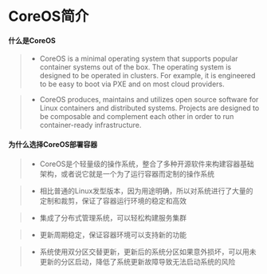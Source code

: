 CoreOS简介
====

#### 什么是CoreOS
> - CoreOS is a minimal operating system that supports popular container systems out of the box. The operating system is designed to be operated in clusters. For example, it is engineered to be easy to boot via PXE and on most cloud providers.

> - CoreOS produces, maintains and utilizes open source software for Linux containers and distributed systems. Projects are designed to be composable and complement each other in order to run container-ready infrastructure.

#### 为什么选择CoreOS部署容器
> - CoreOS是个轻量级的操作系统，整合了多种开源软件来构建容器基础架构，或者说它就是一个为了运行容器而定制的操作系统

> - 相比普通的Linux发型版本，因为用途明确，所以对系统进行了大量的定制和裁剪，保证了容器运行环境的稳定和高效

> - 集成了分布式管理系统，可以轻松构建服务集群

> - 更新周期稳定，保证容器环境可以支持新的功能

> - 系统使用双分区交替更新，更新后的系统分区如果意外损坏，可以用未更新的分区启动，降低了系统更新故障导致无法启动系统的风险
